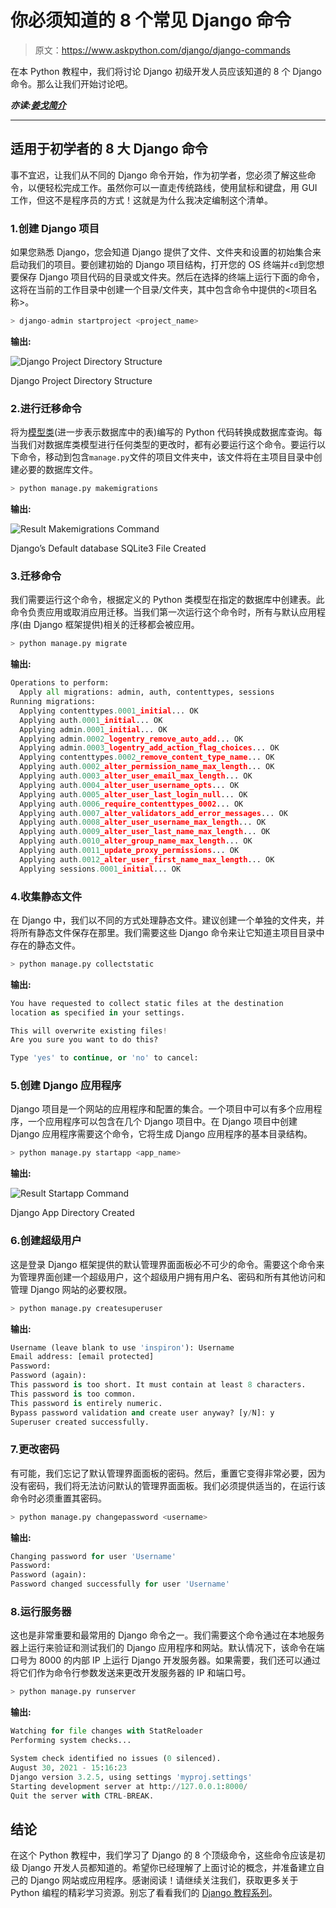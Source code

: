 # 你必须知道的 8 个常见 Django 命令

> 原文：<https://www.askpython.com/django/django-commands>

在本 Python 教程中，我们将讨论 Django 初级开发人员应该知道的 8 个 Django 命令。那么让我们开始讨论吧。

***亦读:[姜戈简介](https://www.askpython.com/django/django-forms)***

* * *

## 适用于初学者的 8 大 Django 命令

事不宜迟，让我们从不同的 Django 命令开始，作为初学者，您必须了解这些命令，以便轻松完成工作。虽然你可以一直走传统路线，使用鼠标和键盘，用 GUI 工作，但这不是程序员的方式！这就是为什么我决定编制这个清单。

### 1.创建 Django 项目

如果您熟悉 Django，您会知道 Django 提供了文件、文件夹和设置的初始集合来启动我们的项目。要创建初始的 Django 项目结构，打开您的 OS 终端并`cd`到您想要保存 Django 项目代码的目录或文件夹。然后在选择的终端上运行下面的命令，这将在当前的工作目录中创建一个目录/文件夹，其中包含命令中提供的<项目名称>。

```py
> django-admin startproject <project_name>

```

**输出:**

![Django Project Directory Structure](img/e41f2d65f66bb5d5a068bd9de0926d75.png)

Django Project Directory Structure

### 2.进行迁移命令

将为[模型类](https://www.askpython.com/django/django-models)(进一步表示数据库中的表)编写的 Python 代码转换成数据库查询。每当我们对数据库类模型进行任何类型的更改时，都有必要运行这个命令。要运行以下命令，移动到包含`manage.py`文件的项目文件夹中，该文件将在主项目目录中创建必要的数据库文件。

```py
> python manage.py makemigrations

```

**输出:**

![Result Makemigrations Command](img/0cf9c9b5ea24444b0e7000192eed5292.png)

Django’s Default database SQLite3 File Created

### 3.迁移命令

我们需要运行这个命令，根据定义的 Python 类模型在指定的数据库中创建表。此命令负责应用或取消应用迁移。当我们第一次运行这个命令时，所有与默认应用程序(由 Django 框架提供)相关的迁移都会被应用。

```py
> python manage.py migrate

```

**输出:**

```py
Operations to perform:
  Apply all migrations: admin, auth, contenttypes, sessions
Running migrations:
  Applying contenttypes.0001_initial... OK
  Applying auth.0001_initial... OK
  Applying admin.0001_initial... OK
  Applying admin.0002_logentry_remove_auto_add... OK
  Applying admin.0003_logentry_add_action_flag_choices... OK
  Applying contenttypes.0002_remove_content_type_name... OK
  Applying auth.0002_alter_permission_name_max_length... OK
  Applying auth.0003_alter_user_email_max_length... OK
  Applying auth.0004_alter_user_username_opts... OK
  Applying auth.0005_alter_user_last_login_null... OK
  Applying auth.0006_require_contenttypes_0002... OK
  Applying auth.0007_alter_validators_add_error_messages... OK
  Applying auth.0008_alter_user_username_max_length... OK
  Applying auth.0009_alter_user_last_name_max_length... OK
  Applying auth.0010_alter_group_name_max_length... OK
  Applying auth.0011_update_proxy_permissions... OK
  Applying auth.0012_alter_user_first_name_max_length... OK
  Applying sessions.0001_initial... OK

```

### 4.收集静态文件

在 Django 中，我们以不同的方式处理静态文件。建议创建一个单独的文件夹，并将所有静态文件保存在那里。我们需要这些 Django 命令来让它知道主项目目录中存在的静态文件。

```py
> python manage.py collectstatic 

```

**输出:**

```py
You have requested to collect static files at the destination
location as specified in your settings.

This will overwrite existing files!
Are you sure you want to do this?

Type 'yes' to continue, or 'no' to cancel:

```

### 5.创建 Django 应用程序

Django 项目是一个网站的应用程序和配置的集合。一个项目中可以有多个应用程序，一个应用程序可以包含在几个 Django 项目中。在 Django 项目中创建 Django 应用程序需要这个命令，它将生成 Django 应用程序的基本目录结构。

```py
> python manage.py startapp <app_name>

```

**输出:**

![Result Startapp Command](img/d3e9244b625b4f5ce8cf14517d1f226b.png)

Django App Directory Created

### 6.创建超级用户

这是登录 Django 框架提供的默认管理界面面板必不可少的命令。需要这个命令来为管理界面创建一个超级用户，这个超级用户拥有用户名、密码和所有其他访问和管理 Django 网站的必要权限。

```py
> python manage.py createsuperuser

```

**输出:**

```py
Username (leave blank to use 'inspiron'): Username
Email address: [email protected]
Password: 
Password (again): 
This password is too short. It must contain at least 8 characters.
This password is too common.
This password is entirely numeric.
Bypass password validation and create user anyway? [y/N]: y
Superuser created successfully.

```

### 7.更改密码

有可能，我们忘记了默认管理界面面板的密码。然后，重置它变得非常必要，因为没有密码，我们将无法访问默认的管理界面面板。我们必须提供适当的<username>，在运行该命令时必须重置其密码。</username>

```py
> python manage.py changepassword <username>

```

**输出:**

```py
Changing password for user 'Username'
Password: 
Password (again): 
Password changed successfully for user 'Username'

```

### 8.运行服务器

这也是非常重要和最常用的 Django 命令之一。我们需要这个命令通过在本地服务器上运行来验证和测试我们的 Django 应用程序和网站。默认情况下，该命令在端口号为 8000 的内部 IP 上运行 Django 开发服务器。如果需要，我们还可以通过将它们作为命令行参数发送来更改开发服务器的 IP 和端口号。

```py
> python manage.py runserver 

```

**输出:**

```py
Watching for file changes with StatReloader
Performing system checks...

System check identified no issues (0 silenced).
August 30, 2021 - 15:16:23
Django version 3.2.5, using settings 'myproj.settings'
Starting development server at http://127.0.0.1:8000/
Quit the server with CTRL-BREAK.

```

## 结论

在这个 Python 教程中，我们学习了 Django 的 8 个顶级命令，这些命令应该是初级 Django 开发人员都知道的。希望你已经理解了上面讨论的概念，并准备建立自己的 Django 网站或应用程序。感谢阅读！请继续关注我们，获取更多关于 Python 编程的精彩学习资源。别忘了看看我们的 [Django 教程系列](https://www.askpython.com/django/django-forms)。
